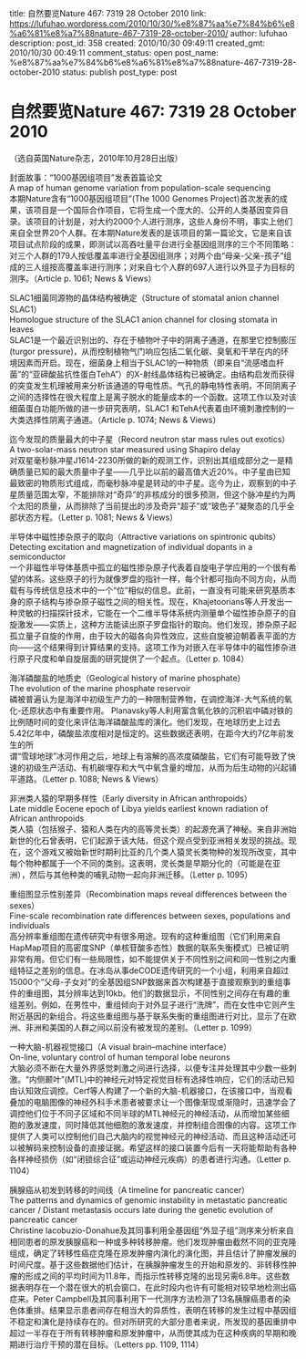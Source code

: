 title: 自然要览Nature 467: 7319 28 October 2010
link: https://lufuhao.wordpress.com/2010/10/30/%e8%87%aa%e7%84%b6%e8%a6%81%e8%a7%88nature-467-7319-28-october-2010/
author: lufuhao
description: 
post_id: 358
created: 2010/10/30 09:49:11
created_gmt: 2010/10/30 00:49:11
comment_status: open
post_name: %e8%87%aa%e7%84%b6%e8%a6%81%e8%a7%88nature-467-7319-28-october-2010
status: publish
post_type: post

# 自然要览Nature 467: 7319 28 October 2010

（选自英国Nature杂志，2010年10月28日出版）

封面故事：“1000基因组项目”发表首篇论文  
A map of human genome variation from population-scale sequencing  
本期Nature含有“1000基因组项目”(The 1000 Genomes Project)首次发表的成果，该项目是一个国际合作项目，它将生成一个庞大的、公开的人类基因变异目录。该项目的计划是，对大约2000个人进行测序，这些人身份不明，事实上他们来自全世界20个人群。在本期Nature发表的是该项目的第一篇论文，它是来自该项目试点阶段的成果，即测试以高吞吐量平台进行全基因组测序的三个不同策略：对三个人群的179人按低覆盖率进行全基因组测序；对两个由“母亲-父亲-孩子”组成的三人组按高覆盖率进行测序；对来自七个人群的697人进行以外显子为目标的测序。（Article p. 1061; News & Views）

SLAC1细菌同源物的晶体结构被确定（Structure of stomatal anion channel SLAC1）  
Homologue structure of the SLAC1 anion channel for closing stomata in leaves  
SLAC1是一个最近识别出的、存在于植物叶子中的阴离子通道，在那里它控制膨压(turgor pressure)，从而控制植物气门响应包括二氧化碳、臭氧和干旱在内的环境因素而开启。现在，细菌身上相当于SLAC1的一种物质（即来自“流感嗜血杆菌”的“亚碲酸盐抗性蛋白TehA”）的X-射线晶体结构已被确定。由结构启发而获得的突变发生机理被用来分析该通道的导电性质。气孔的静电特性表明，不同阴离子之间的选择性在很大程度上是离子脱水的能量成本的一个函数。这项工作以及对该细菌蛋白功能所做的进一步研究表明，SLAC1 和TehA代表着由环境刺激控制的一大类选择性阴离子通道。（Article p. 1074; News & Views）

迄今发现的质量最大的中子星（Record neutron star mass rules out exotics）  
A two-solar-mass neutron star measured using Shapiro delay  
对双星毫秒脉冲星J1614-2230所做的新的观测工作，识别出其组成部分之一是精确质量已知的最大质量中子星——几乎比以前的最高值大近20%。中子星由已知最致密的物质形式组成，而毫秒脉冲星是转动的中子星。迄今为止，观察到的中子星质量范围太窄，不能排除对“奇异”的非核成分的很多预测，但这个脉冲星约为两个太阳的质量，从而排除了当前提出的涉及奇异“超子”或“玻色子”凝聚态的几乎全部状态方程。（Letter p. 1081; News & Views）

半导体中磁性掺杂原子的取向（Attractive variations on spintronic qubits）  
Detecting excitation and magnetization of individual dopants in a semiconductor  
一个非磁性半导体基质中孤立的磁性掺杂原子代表着自旋电子学应用的一个很有希望的体系。这些原子的行为就像罗盘的指针一样，每个针都可指向不同方向，从而载有与传统信息技术中的一个“位”相似的信息。此前，一直没有可能来研究基质本身的原子结构与掺杂原子磁性之间的相关性。现在，Khajetoorians等人开发出一种灵敏的扫描探针技术，它能在一个二维半导体系统内测量单个磁性掺杂原子的自旋激发——实质上，这种方法能读出原子罗盘指针的取向。他们发现，掺杂原子起孤立量子自旋的作用，由于较大的磁各向异性效应，这些自旋被迫朝着表平面的方向——这个结果得到计算结果的支持。这项工作为对嵌入在半导体中的磁性掺杂进行原子尺度和单自旋层面的研究提供了一个起点。（Letter p. 1084）

海洋磷酸盐的地质史（Geological history of marine phosphate）  
The evolution of the marine phosphate reservoir  
磷被普遍认为是海洋中初级生产力的一种限制营养物，在调控海洋-大气系统的氧化-还原状态中有重要作用。 Planavsky等人利用富含氧化铁的沉积岩中磷对铁的比例随时间的变化来评估海洋磷酸盐库的演化。他们发现，在地球历史上过去5.42亿年中，磷酸盐浓度相对是恒定的。这些数据还表明，在距今大约7亿年前发生的所   
谓“雪球地球”冰河作用之后，地球上有溶解的高浓度磷酸盐，它们有可能导致了快速的初级生产活动、有机碳埋存和大气中氧含量的增加，从而为后生动物的兴起铺平道路。（Letter p. 1088; News & Views）

非洲类人猿的早期多样性（Early diversity in African anthropoids）  
Late middle Eocene epoch of Libya yields earliest known radiation of African anthropoids  
类人猿（包括猴子、猿和人类在内的高等灵长类）的起源充满了神秘。来自非洲始新世的化石曾表明，它们起源于该大陆，但这个观点受到亚洲相关发现的挑战。现在，这个游戏又被始新世时期利比亚的几个类人猿灵长类物种的发现所改变，其中每个物种都属于一个不同的类别。这表明，灵长类是早期分化的（可能是在亚洲），然后与其他种类的哺乳动物一起向非洲迁移。（Letter p. 1095）

重组图显示性别差异（Recombination maps reveal differences between the sexes）  
Fine-scale recombination rate differences between sexes, populations and individuals  
高分辨率重组图在遗传研究中有很多用途。现有的这种重组图（它们利用来自HapMap项目的高密度SNP（单核苷酸多态性）数据的联系失衡模式）已被证明非常有用。但它们有一些局限性，如不能提供关于不同性别之间和同一性别之内重组特征之差别的信息。在冰岛从事deCODE遗传研究的一个小组，利用来自超过15000个“父母-子女对”的全基因组SNP数据来首次构建基于直接观察到的重组事件的重组图，其分辨率达到10kb。他们的数据显示，不同性别之间存在有趣的重组差别。例如，在男性中，重组倾向于对外显子进行“洗牌”，而在女性中它则产生附近基因的新组合。将这些重组图与基于联系失衡的重组图进行对比，显示了在欧洲、非洲和美国的人群之间以前没有被发现的差别。（Letter p. 1099）

一种大脑-机器视觉接口（A visual brain–machine interface）  
On-line, voluntary control of human temporal lobe neurons  
大脑必须不断在大量外界感觉刺激之间进行选择，以便专注并处理其中少数一些刺激。“内侧颞叶”(MTL)中的神经元对特定视觉目标有选择性响应，它们的活动已知由认知效应调控。Cerf等人构建了一个新的大脑-机器接口，在该接口中，当观看叠加的电脑图像的神经外科手术患者被要求让一个图像渐现或渐隐时，迅速学会了调控他们位于不同子区域和不同半球的MTL神经元的神经活动，从而增加某些细胞的激发速度，同时降低其他细胞的激发速度，并控制组合图像的内容。这项工作提供了人类可以控制他们自己大脑内的视觉神经元的神经活动、而且这种活动还可以被解码来控制设备的直接证据。希望这样的接口装置今后有一天将能帮助有各种各样神经损伤（如“闭锁综合征”或运动神经元疾病）的患者进行沟通。（Letter p. 1104）

胰腺癌从初发到转移的时间线（A timeline for pancreatic cancer）  
The patterns and dynamics of genomic instability in metastatic pancreatic cancer / Distant metastasis occurs late during the genetic evolution of pancreatic cancer  
Christine Iacobuzio-Donahue及其同事利用全基因组“外显子组”测序来分析来自相同患者的原发胰腺癌和一种或多种转移肿瘤。他们发现肿瘤由截然不同的亚克隆组成，确定了转移性癌症克隆在原发肿瘤内演化的演化图，并且估计了肿瘤发展的时间尺度。基于这些数据他们估计，在胰腺肿瘤发生的开始和原发的、非转移性肿瘤的形成之间的平均时间为11.8年，而指示性转移克隆的出现另需6.8年。这些数据表明存在一个潜在很大的机会窗口，在此时段内也许有可能相对较早地检测出癌症来。Peter Campbell及其同事利用下一代测序方法检测了13名胰腺癌患者的染色体重排。结果显示患者间存在相当大的异质性，表明在转移的发生过程中基因组不稳定和演化是持续存在的。但对所研究的大部分患者来说，所发现的基因重排中超过一半存在于所有转移肿瘤和原发肿瘤中，从而使其成为在这种疾病的早期和晚期进行治疗干预的潜在目标。（Letters pp. 1109, 1114）
